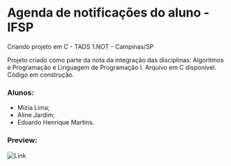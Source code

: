# Agenda de notificações do aluno - IFSP
Criando projeto em C - TADS 1.NOT - Campinas/SP

Projeto criado como parte da nota da integração das disciplinas: Algoritmos e Programação e Linguagem de Programação I. 
Arquivo em C disponível.
Código em construção.

### Alunos:
* Mízia Lima;
* Aline Jardim;
* Eduardo Henrique Martins.

### Preview:
![Link](https://www.loom.com/share/d39acb4a2f7f408b994576ec26f00659)
